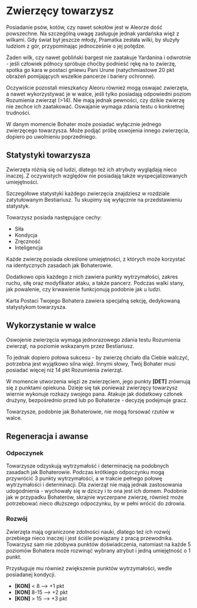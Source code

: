# Zwierzęcy towarzysz

Posiadanie psów, kotów, czy nawet sokołów jest w Aleorze dość powszechne. Na szczególną uwagę zasługuje jednak yardańska więź z wilkami. Gdy świat był jeszcze młody, Pramatka zesłała wilki, by służyły ludziom z gór, przypominając jednocześnie o jej potędze.

Żaden wilk, czy nawet gobliński bargest nie zaatakuje Yardanina i odwrotnie - jeśli człowiek północy spróbuje choćby podnieść rękę na to zwierzę, spotka go kara w postaci gniewu Pani Urune (natychmiastowe 20 pkt obrażeń pomijających wszelkie pancerze i bariery ochronne).

Oczywiście pozostali mieszkańcy Aleoru również mogą oswajać zwierzęta, a nawet wykorzystywać je w walce, jeśli tylko posiadają odpowiedni poziom Rozumienia zwierząt (>14). Nie mają jednak pewności, czy dzikie zwierzę nie zechce ich zaatakować. Oswajanie wymaga zdania testu o konkretnej trudności.

W danym momencie Bohater może posiadać wyłącznie jednego zwierzęcego towarzysza. Może podjąć próbę oswojenia innego zwierzęcia, dopiero po uwolnieniu poprzedniego.

## Statystyki towarzysza

Zwierzęta różnią się od ludzi, dlatego też ich atrybuty wyglądają nieco inaczej. Z oczywistych względów nie posiadają także wyspecjalizowanych umiejętności. 

Szczegółowe statystyki każdego zwierzęcia znajdziesz w rozdziale zatytułowanym Bestiariusz. Tu skupimy się wyłącznie na przedstawieniu statystyk.

Towarzysz posiada następujące cechy:

- Siła
- Kondycja
- Zręczność
- Inteligencja 

Każde zwierzę posiada określone umiejętności, z których może korzystać na identycznych zasadach jak Bohaterowie.

Dodatkowo opis każdego z nich zawiera punkty wytrzymałości, zakres ruchu, siłę oraz modyfikator ataku, a także pancerz. Podczas walki stany, jak powalenie, czy krwawienie funkcjonują podobnie jak u ludzi.

Karta Postaci Twojego Bohatera zawiera specjalną sekcję, dedykowaną statystykom towarzysza.

## Wykorzystanie w walce

Oswojenie zwierzęcia wymaga jednorazowego zdania testu Rozumienia zwierząt, na poziomie wskazanym przez Bestiariusz. 

To jednak dopiero połowa sukcesu - by zwierzę chciało dla Ciebie walczyć, potrzebna jest wyjątkowo silna więź. Innymi słowy, Twój Bohater musi posiadać więcej niż 14 pkt Rozumienia zwierząt.

W momencie utworzenia więzi ze zwierzęciem, jego punkty **[DET]** zrównują się z punktami opiekuna. Dzieje się tak ponieważ zwierzęcy towarzysz wiernie wykonuje rozkazy swojego pana. Atakuje jak dodatkowy członek drużyny, bezpośrednio przed lub po Bohaterze - decyzję podejmuje gracz.

Towarzysze, podobnie jak Bohaterowie, nie mogą forsować rzutów w walce.

## Regeneracja i awanse

### Odpoczynek

Towarzysze odzyskują wytrzymałość i determinację na podobnych zasadach jak Bohaterowie. Podczas krótkiego odpoczynku mogą przywrócić 3 punkty wytrzymałości, a w trakcie pełnego połowę wytrzymałości i determinacji. Dla zwierząt nie mają jednak zastosowania udogodnienia - wychowały się w dziczy i to ona jest ich domem. Podobnie jak w przypadku Bohaterów, skrajnie wyczerpane zwierzę, również może potrzebować nieco dłuższego odpoczynku, by w pełni wrócić do zdrowia.

### Rozwój

Zwierzęta mają ograniczone zdolności nauki, dlatego też ich rozwój przebiega nieco inaczej i jest ściśle powiązany z pracą przewodnika. Towarzysz sam nie zdobywa punktów doświadczenia, natomiast na każde 5 poziomów Bohatera może rozwinąć wybrany atrybut i jedną umiejętność o 1 punkt.

Przysługuje mu również zwiększenie punktów wytrzymałości, wedle posiadanej kondycji.

- **[KON]** < 8 --> +1 pkt 
- **[KON]** 8-15 --> +2 pkt 
- **[KON]** > 15 --> +3 pkt   